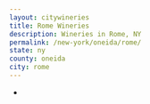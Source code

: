 ```yaml
---
layout: citywineries
title: Rome Wineries
description: Wineries in Rome, NY
permalink: /new-york/oneida/rome/
state: ny
county: oneida
city: rome
---
```

-
